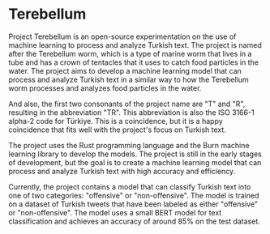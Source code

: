 # Terebellum

Project Terebellum is an open-source experimentation on the use of machine learning to process and analyze Turkish text. The project is named after the Terebellum worm, which is a type of marine worm that lives in a tube and has a crown of tentacles that it uses to catch food particles in the water. The project aims to develop a machine learning model that can process and analyze Turkish text in a similar way to how the Terebellum worm processes and analyzes food particles in the water.

And also, the first two consonants of the project name are "T" and "R", resulting in the abbreviation "TR". This abbreviation is also the ISO 3166-1 alpha-2 code for Türkiye. This is a coincidence, but it is a happy coincidence that fits well with the project's focus on Turkish text.

The project uses the Rust programming language and the Burn machine learning library to develop the models. The project is still in the early stages of development, but the goal is to create a machine learning model that can process and analyze Turkish text with high accuracy and efficiency.

Currently, the project contains a model that can classify Turkish text into one of two categories: "offensive" or "non-offensive". The model is trained on a dataset of Turkish tweets that have been labeled as either "offensive" or "non-offensive". The model uses a small BERT model for text classification and achieves an accuracy of around 85% on the test dataset.
